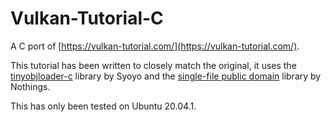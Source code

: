 # Vulkan-Tutorial-C
A C port of [https://vulkan-tutorial.com/](https://vulkan-tutorial.com/).

This tutorial has been written to closely match the original, it uses the [tinyobjloader-c](https://github.com/syoyo/tinyobjloader-c) library by Syoyo and the [single-file public domain](https://github.com/nothings/stb) library by Nothings.

This has only been tested on Ubuntu 20.04.1.
